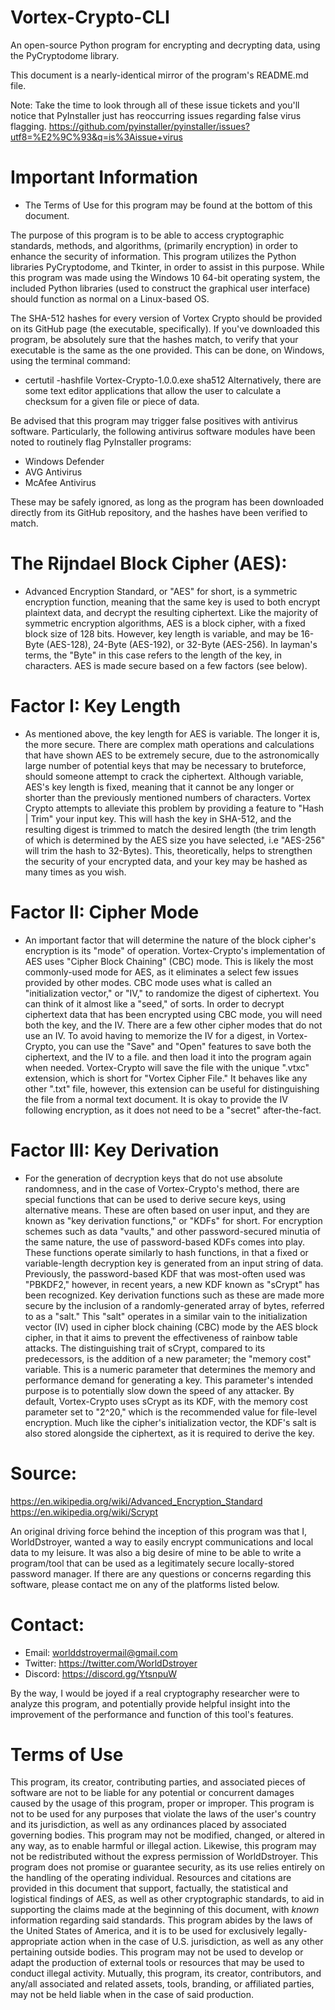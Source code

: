 # Vortex-Crypto-CLI
An open-source Python program for encrypting and decrypting data, using the PyCryptodome library.

This document is a nearly-identical mirror of the program's README.md file.

Note: Take the time to look through all of these issue tickets and you'll notice that PyInstaller just has reoccurring issues regarding false virus flagging.
https://github.com/pyinstaller/pyinstaller/issues?utf8=%E2%9C%93&q=is%3Aissue+virus

# Important Information
- The Terms of Use for this program may be found at the bottom of this document.

The purpose of this program is to be able to access cryptographic standards, methods, and algorithms, (primarily encryption) in order to enhance the security of information.
This program utilizes the Python libraries PyCryptodome, and Tkinter, in order to assist in this purpose. While this program was made using the Windows 10 64-bit operating system, the included
Python libraries (used to construct the graphical user interface) should function as normal on a Linux-based OS.

The SHA-512 hashes for every version of Vortex Crypto should be provided on its GitHub page (the executable, specifically). If you've downloaded this program, be absolutely sure that the hashes
match, to verify that your executable is the same as the one provided. This can be done, on Windows, using the terminal command:
- certutil -hashfile Vortex-Crypto-1.0.0.exe sha512
Alternatively, there are some text editor applications that allow the user to calculate a checksum for a given file or piece of data.

Be advised that this program may trigger false positives with antivirus software. Particularly, the following antivirus software modules have been noted to routinely flag PyInstaller programs:
- Windows Defender
- AVG Antivirus
- McAfee Antivirus

These may be safely ignored, as long as the program has been downloaded directly from its GitHub repository, and the hashes have been verified to match.

# The Rijndael Block Cipher (AES):
- Advanced Encryption Standard, or "AES" for short, is a symmetric encryption function, meaning that the same key is used to both encrypt plaintext data, and decrypt the resulting ciphertext. Like the
majority of symmetric encryption algorithms, AES is a block cipher, with a fixed block size of 128 bits. However, key length is variable, and may be 16-Byte (AES-128), 24-Byte (AES-192), or 32-Byte
(AES-256). In layman's terms, the "Byte" in this case refers to the length of the key, in characters. AES is made secure based on a few factors (see below).

# Factor I: Key Length
- As mentioned above, the key length for AES is variable. The longer it is, the more secure. There are complex math operations and calculations that have shown AES to be extremely secure, due to the
astronomically large number of potential keys that may be necessary to bruteforce, should someone attempt to crack the ciphertext. Although variable, AES's key length is fixed, meaning that it cannot
be any longer or shorter than the previously mentioned numbers of characters. Vortex Crypto attempts to alleviate this problem by providing a feature to "Hash | Trim" your input key. This will hash the
key in SHA-512, and the resulting digest is trimmed to match the desired length (the trim length of which is determined by the AES size you have selected, i.e "AES-256" will trim the hash to 32-Bytes).
This, theoretically, helps to strengthen the security of your encrypted data, and your key may be hashed as many times as you wish.

# Factor II: Cipher Mode
- An important factor that will determine the nature of the block cipher's encryption is its "mode" of operation. Vortex-Crypto's implementation of AES uses "Cipher Block Chaining" (CBC) mode. This is likely the
most commonly-used mode for AES, as it eliminates a select few issues provided by other modes. CBC mode uses what is called an "initialization vector," or "IV," to randomize the digest of ciphertext. You can
think of it almost like a "seed," of sorts. In order to decrypt ciphertext data that has been encrypted using CBC mode, you will need both the key, and the IV. There are a few other cipher modes that do not use
an IV. To avoid having to memorize the IV for a digest, in Vortex-Crypto, you can use the "Save" and "Open" features to save both the ciphertext, and the IV to a file. and then load it into the program again when
needed. Vortex-Crypto will save the file with the unique ".vtxc" extension, which is short for "Vortex Cipher File." It behaves like any other ".txt" file, however, this extension can be useful for distinguishing the file
from a normal text document. It is okay to provide the IV following encryption, as it does not need to be a "secret" after-the-fact.

# Factor III: Key Derivation
- For the generation of decryption keys that do not use absolute randomness, and in the case of Vortex-Crypto's method, there are special functions that can be used to derive secure keys, using alternative means.
These are often based on user input, and they are known as "key derivation functions," or "KDFs" for short. For encryption schemes such as data "vaults," and other password-secured minutia of the same nature,
the use of password-based KDFs comes into play. These functions operate similarly to hash functions, in that a fixed or variable-length decryption key is generated from an input string of data. Previously, the
password-based KDF that was most-often used was "PBKDF2," however, in recent years, a new KDF known as "sCrypt" has been recognized. Key derivation functions such as these are made more secure by
the inclusion of a randomly-generated array of bytes, referred to as a "salt." This "salt" operates in a similar vain to the initialization vector (IV) used in cipher block chaining (CBC) mode by the AES block cipher,
in that it aims to prevent the effectiveness of rainbow table attacks. The distinguishing trait of sCrypt, compared to its predecessors, is the addition of a new parameter; the "memory cost" variable. This is a
numeric parameter that determines the memory and performance demand for generating a key. This parameter's intended purpose is to potentially slow down the speed of any attacker. By default, Vortex-Crypto
uses sCrypt as its KDF, with the memory cost parameter set to "2^20," which is the recommended value for file-level encryption. Much like the cipher's initialization vector, the KDF's salt is also stored alongside the
ciphertext, as it is required to derive the key.

# Source:
https://en.wikipedia.org/wiki/Advanced_Encryption_Standard
https://en.wikipedia.org/wiki/Scrypt

An original driving force behind the inception of this program was that I, WorldDstroyer, wanted a way to easily encrypt communications and local data to my leisure. It was also a big desire of mine to be able to write
a program/tool that can be used as a legitimately secure locally-stored password manager. If there are any questions or concerns regarding this software, please contact me on any of the platforms listed below.

# Contact:
- Email: worlddstroyermail@gmail.com
- Twitter: https://twitter.com/WorldDstroyer
- Discord: https://discord.gg/YtsnpuW

By the way, I would be joyed if a real cryptography researcher were to analyze this program, and potentially provide helpful insight into the improvement of the performance and function of this tool's features.

# Terms of Use
This program, its creator, contributing parties, and associated pieces of software are not to be liable for any potential or concurrent damages caused by the usage of this program, proper or improper. This program
is not to be used for any purposes that violate the laws of the user's country and its jurisdiction, as well as any ordinances placed by associated governing bodies. This program may not be modified, changed, or
altered in any way, as to enable harmful or illegal action. Likewise, this program may not be redistributed without the express permission of WorldDstroyer. This program does not promise or guarantee security,
as its use relies entirely on the handling of the operating individual. Resources and citations are provided in this document that support, factually, the statistical and logistical findings of AES, as well as other
cryptographic standards, to aid in supporting the claims made at the beginning of this document, with *known* information regarding said standards. This program abides by the laws of the United States of America,
and it is to be used for exclusively legally-appropriate action when in the case of U.S. jurisdiction, as well as any other pertaining outside bodies. This program may not be used to develop or adapt the production of
external tools or resources that may be used to conduct illegal activity. Mutually, this program, its creator, contributors, and any/all associated and related assets, tools, branding, or affiliated parties, may not be
held liable when in the case of said production.
